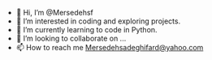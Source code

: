 - 👋 Hi, I’m @Mersedehsf
- 👀 I’m interested in coding and exploring projects.
- 🌱 I’m currently learning to code in Python.
- 💞️ I’m looking to collaborate on ...
- 📫 How to reach me Mersedehsadeghifard@yahoo.com

<!---
Mersedehsf/Mersedehsf is a ✨ special ✨ repository because its `README.md` (this file) appears on your GitHub profile.
You can click the Preview link to take a look at your changes.
--->
